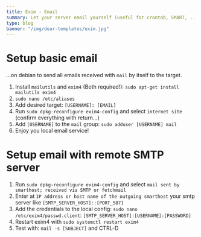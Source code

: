 ```yaml
---
title: Exim - Email
summary: Let your server email yourself (useful for crontab, SMART, ...)
type: blog
banner: "/img/dear-templates/exim.jpg"
---
```


# Setup basic email #
...on debian to send all emails received with `mail` by itself to the target.
1. Install `mailutils` and `exim4` (Both required!): `sudo apt-get install mailutils exim4`
2. `sudo nano /etc/aliases`
3. Add desired target: `[USERNAME]: [EMAIL]`
4. Run `sudo dpkg-reconfigure exim4-config` and select `internet site` (confirm everything with return...)
5. Add `[USERNAME]` to the `mail` group: `sudo adduser [USERNAME] mail`
6. Enjoy you local email service!

# Setup email with remote SMTP server #
1. Run `sudo dpkg-reconfigure exim4-config` and select `mail sent by smarthost; received via SMTP or fetchmail`
2. Enter at `IP address or host name of the outgoing smarthost` your smtp server like `[SMTP_SERVER_HOST]::[PORT_587]`
3. Add the credentials to the local config: `sudo nano /etc/exim4/passwd.client`: `[SMTP_SERVER_HOST]:[USERNAME]:[PASSWORD]`
4. Restart exim4 with `sudo systemctl restart exim4`
5. Test with: `mail -s [SUBJECT]` and CTRL-D
